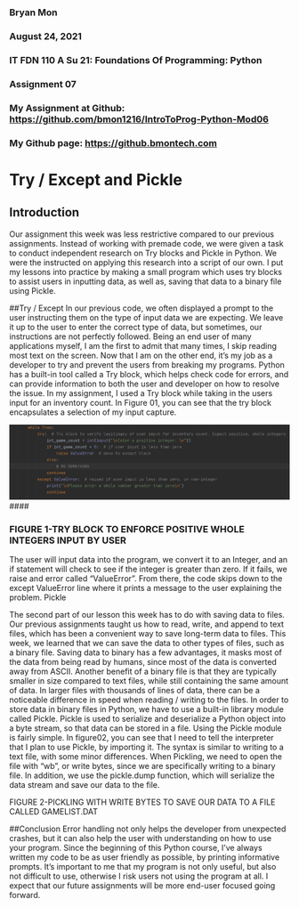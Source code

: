 ### Bryan Mon
### August 24, 2021
### IT FDN 110 A Su 21: Foundations Of Programming: Python
### Assignment 07
### My Assignment at Github: https://github.com/bmon1216/IntroToProg-Python-Mod06 
### My Github page: https://github.bmontech.com

# Try / Except and Pickle

## Introduction
Our assignment this week was less restrictive compared to our previous assignments. Instead of working with premade code, we were given a task to conduct independent research on Try blocks and Pickle in Python. We were the instructed on applying this research into a script of our own. I put my lessons into practice by making a small program which uses try blocks to assist users in inputting data, as well as, saving that data to a binary file using Pickle.

##Try / Except 
In our previous code, we often displayed a prompt to the user instructing them on the type of input data we are expecting. We leave it up to the user to enter the correct type of data, but sometimes, our instructions are not perfectly followed. Being an end user of many applications myself, I am the first to admit that many times, I skip reading most text on the screen. Now that I am on the other end, it’s my job as a developer to try and prevent the users from breaking my programs.
Python has a built-in tool called a Try block, which helps check code for errors, and can provide information to both the user and developer on how to resolve the issue. In my assignment, I used a Try block while taking in the users input for an inventory count. In Figure 01, you can see that the try block encapsulates a selection of my input capture. 
 
![alt text](docs/cap01.PNG)####
### FIGURE 1-TRY BLOCK TO ENFORCE POSITIVE WHOLE INTEGERS INPUT BY USER
The user will input data into the program, we convert it to an Integer, and an if statement will check to see if the integer is greater than zero. If it fails, we raise and error called “ValueError”. From there, the code skips down to the except ValueError line where it prints a message to the user explaining the problem. 
Pickle

The second part of our lesson this week has to do with saving data to files. Our previous assignments taught us how to read, write, and append to text files, which has been a convenient way to save long-term data to files. This week, we learned that we can save the data to other types of files, such as a binary file. Saving data to binary has a few advantages, it masks most of the data from being read by humans, since most of the data is converted away from ASCII. Another benefit of a binary file is that they are typically smaller in size compared to text files, while still containing the same amount of data. In larger files with thousands of lines of data, there can be a noticeable difference in speed when reading / writing to the files. 
In order to store data in binary files in Python, we have to use a built-in library module called Pickle. Pickle is used to serialize and deserialize a Python object into a byte stream, so that data can be stored in a file. 
Using the Pickle module is fairly simple. In figure02, you can see that I need to tell the interpreter that I plan to use Pickle, by importing it. The syntax is similar to writing to a text file, with some minor differences. When Pickling, we need to open the file with “wb”, or write bytes, since we are specifically writing to a binary file. In addition, we use the pickle.dump function, which will serialize the data stream and save our data to the file. 

 
FIGURE 2-PICKLING WITH WRITE BYTES TO SAVE OUR DATA TO A FILE CALLED GAMELIST.DAT

##Conclusion
Error handling not only helps the developer from unexpected crashes, but it can also help the user with understanding on how to use your program. Since the beginning of this Python course, I’ve always written my code to be as user friendly as possible, by printing informative prompts. It’s important to me that my program is not only useful, but also not difficult to use, otherwise I risk users not using the program at all. I expect that our future assignments will be more end-user focused going forward. 
